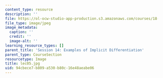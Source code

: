 ```yaml
---
content_type: resource
description: ''
file: https://ol-ocw-studio-app-production.s3.amazonaws.com/courses/18-01sc-single-variable-calculus-fall-2010/94cbece7b809a530b80c16e48aeabe06_lec05.jpg
file_type: image/jpeg
image_metadata:
  caption: ''
  credit: ''
  image-alt: ''
learning_resource_types: []
parent_title: 'Session 14: Examples of Implicit Differentiation'
parent_type: CourseSection
resourcetype: Image
title: lec05.jpg
uid: 94cbece7-b809-a530-b80c-16e48aeabe06
---
```

